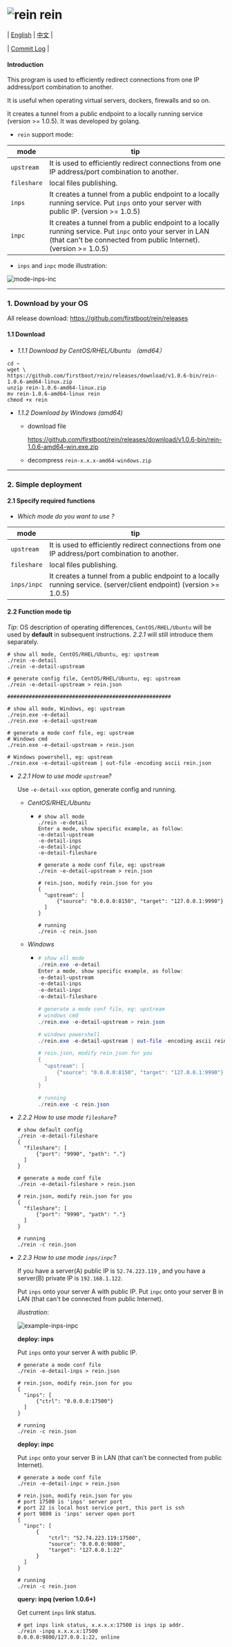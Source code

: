# ![rein](https://note.youdao.com/yws/public/resource/8bd89fcf7e10c7a878881b71865dcae4/xmlnote/E959C106CE854D6D825AD3E77B4AEB9F/27450) rein

| [English](https://github.com/firstboot/rein/blob/master/README.md) |  [中文](https://github.com/firstboot/rein/blob/master/README_zh.md) | 

| [Commit Log](https://github.com/firstboot/rein/blob/master/README_commit_log.md) |

#### Introduction

This program is used to efficiently redirect connections from one IP address/port combination to another. 

It is useful when operating virtual servers, dockers, firewalls and so on. 

It creates a tunnel from a public endpoint to a locally running service (version >= 1.0.5). It was developed by golang.



* `rein` support mode: 

| mode        | tip                                                          |
| ----------- | ------------------------------------------------------------ |
| `upstream`  | It is used to efficiently redirect connections from one IP address/port combination to another. |
| `fileshare` | local files publishing.                                     |
| `inps` | It creates a tunnel from a public endpoint to a locally running service. Put `inps` onto your server with public IP. (version >= 1.0.5) |
| `inpc` | It creates a tunnel from a public endpoint to a locally running service. Put `inpc` onto your server in LAN (that can't be connected from public Internet). (version >= 1.0.5) |



* `inps` and `inpc`  mode illustration: 

 ![mode-inps-inc](https://note.youdao.com/yws/public/resource/8bd89fcf7e10c7a878881b71865dcae4/xmlnote/32F23E8C5AF2447BBA7C124547326B17/27445)



----



### 1. Download by your OS

All release download: https://github.com/firstboot/rein/releases

#### 1.1 Download

* *1.1.1 Download by CentOS/RHEL/Ubuntu （amd64）*

```shell
cd ~
wget \
https://github.com/firstboot/rein/releases/download/v1.0.6-bin/rein-1.0.6-amd64-linux.zip
unzip rein-1.0.6-amd64-linux.zip
mv rein-1.0.6-amd64-linux rein
chmod +x rein
```



* *1.1.2  Download by Windows (amd64)*

  * download  file

    https://github.com/firstboot/rein/releases/download/v1.0.6-bin/rein-1.0.6-amd64-win.exe.zip

  * decompress `rein-x.x.x-amd64-windows.zip`



----

### 2. Simple deployment 

#### 2.1 Specify required functions

* *Which mode do you want to use ?*

| mode        | tip                                                          |
| ----------- | ------------------------------------------------------------ |
| `upstream`  | It is used to efficiently redirect connections from one IP address/port combination to another. |
| `fileshare` | local files publishing.                                      |
| `inps/inpc` | It creates a tunnel from a public endpoint to a locally running service. (server/client endpoint)  (version >= 1.0.5) |



#### 2.2 Function mode tip 

*Tip*:  OS description of operating differences, `CentOS/RHEL/Ubuntu` will be used by **default** in subsequent instructions.  *2.2.1* will still introduce them separately.

```shell
# show all mode, CentOS/RHEL/Ubuntu, eg: upstream
./rein -e-detail
./rein -e-detail-upstream

# generate config file, CentOS/RHEL/Ubuntu, eg: upstream
./rein -e-detail-upstream > rein.json

#####################################################

# show all mode, Windows, eg: upstream
./rein.exe -e-detail
./rein.exe -e-detail-upstream

# generate a mode conf file, eg: upstream
# Windows cmd 
./rein.exe -e-detail-upstream > rein.json

# Windows powershell, eg: upstream
./rein.exe -e-detail-upstream | out-file -encoding ascii rein.json

```



* *2.2.1 How to use mode `upstream`?*
  
  Use `-e-detail-xxx`  option, generate config and running.
  
  * *CentOS/RHEL/Ubuntu*
  
    * ```shell
      # show all mode
      ./rein -e-detail
      Enter a mode, show specific example, as follow:
      -e-detail-upstream
      -e-detail-inps
      -e-detail-inpc
      -e-detail-fileshare
      
      # generate a mode conf file, eg: upstream
      ./rein -e-detail-upstream > rein.json
      
      # rein.json, modify rein.json for you
      {
      	"upstream": [
      		{"source": "0.0.0.0:8150", "target": "127.0.0.1:9990"}
      	]
      }
      
      # running
      ./rein -c rein.json
      ```
  
  * *Windows*
  
    * ```powershell
      # show all mode
      ./rein.exe -e-detail
      Enter a mode, show specific example, as follow:
      -e-detail-upstream
      -e-detail-inps
      -e-detail-inpc
      -e-detail-fileshare
      
      # generate a mode conf file, eg: upstream
      # windows cmd 
      ./rein.exe -e-detail-upstream > rein.json
      
      # windows powershell
      ./rein.exe -e-detail-upstream | out-file -encoding ascii rein.json
      
      # rein.json, modify rein.json for you
      {
      	"upstream": [
      		{"source": "0.0.0.0:8150", "target": "127.0.0.1:9990"}
      	]
      }

      # running
      ./rein.exe -c rein.json
      ```
  
  
  
* *2.2.2 How to use mode `fileshare`?*

  ```shell
  # show default config
  ./rein -e-detail-fileshare
  {
  	"fileshare": [
  		{"port": "9990", "path": "."}
  	]
  }
  
  # generate a mode conf file
  ./rein -e-detail-fileshare > rein.json
  
  # rein.json, modify rein.json for you
  {
  	"fileshare": [
  		{"port": "9990", "path": "."}
  	]
  }
  
  # running
  ./rein -c rein.json
  ```

  

* *2.2.3 How to use mode `inps/inpc`?*

  If you have a server(A) public IP is `52.74.223.119` ,  and you have a server(B) private IP is `192.168.1.122`.

  Put `inps` onto your server A with public IP. Put `inpc` onto your server B in LAN (that can't be connected from public Internet). 

  *illustration*:

  ![example-inps-inpc](https://note.youdao.com/yws/public/resource/8bd89fcf7e10c7a878881b71865dcae4/xmlnote/877F17E2DC6C478892E82AD9BB29C0B2/27498)

  

  **deploy: inps**

  Put `inps` onto your server A with public IP.

  ```shell
  # generate a mode conf file
  ./rein -e-detail-inps > rein.json
  
  # rein.json, modify rein.json for you
  {
  	"inps": [
  		{"ctrl": "0.0.0.0:17500"}
  	]
  }
  
  # running
  ./rein -c rein.json
  ```

  

  **deploy: inpc**

  Put `inpc` onto your server B in LAN (that can't be connected from public Internet). 

  ```shell
  # generate a mode conf file
  ./rein -e-detail-inpc > rein.json
  
  # rein.json, modify rein.json for you
  # port 17500 is 'inps' server port
  # port 22 is local host service port, this port is ssh
  # port 9800 is 'inps' server open port
  {
  	"inpc": [
  		{
  			"ctrl": "52.74.223.119:17500",
  			"source": "0.0.0.0:9800",
  			"target": "127.0.0.1:22"
  		}
  	]
  }
  
  # running
  ./rein -c rein.json
  ```

  **query: inpq (verion 1.0.6+)**
  
  Get current `inps` link status.
  
  ```shell
  # get inps link status, x.x.x.x:17500 is inps ip addr.
  ./rein -inpq x.x.x.x:17500
  0.0.0.0:9800/127.0.0.1:22, online
  ```
  
  

